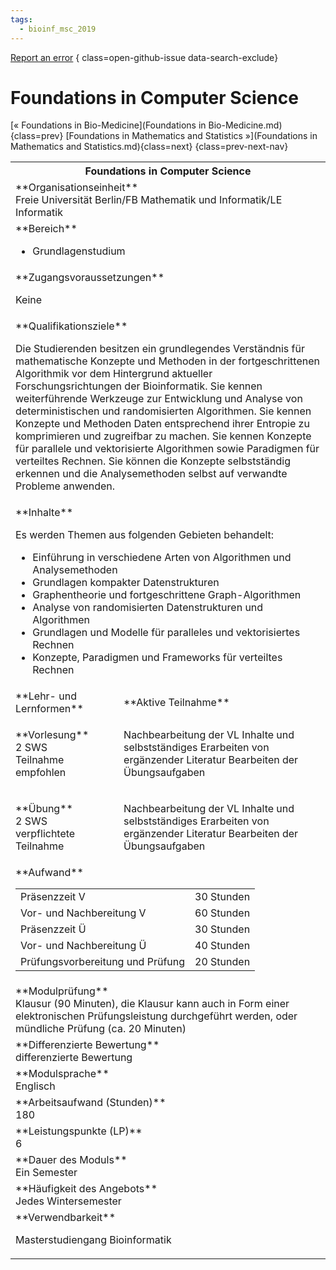 ```yaml
---
tags:
  - bioinf_msc_2019
---
```

[Report an error](https://github.com/SGSSGene/FUB-SUP/issues/new?title=Error%20in%20%22Foundations%20in%20Computer%20Science%22&body=There%20seems%20to%20be%20an%20error%20in%20module%20%22Foundations%20in%20Computer%20Science%22%2E%0A%0A%3CDescribe%20here%20a%20slightly%20more%20detailed%20description%20of%20what%20is%20wrong%3E&labels=bug)
{ class=open-github-issue data-search-exclude}

# Foundations in Computer Science

[« Foundations in Bio-Medicine](Foundations in Bio-Medicine.md){class=prev}
[Foundations in Mathematics and Statistics »](Foundations in Mathematics and Statistics.md){class=next}
{class=prev-next-nav}

<table markdown id="moduledesc">
<tr markdown class="moduledesc_head"><th colspan="2">Foundations in Computer Science </th></tr>
<tr markdown><td colspan="2">**Organisationseinheit**   <br>Freie Universität Berlin/FB Mathematik und Informatik/LE Informatik</td></tr>

<tr markdown><td colspan="2">**Bereich**<br>


- Grundlagenstudium

</td></tr>

<tr markdown><td colspan="2">**Zugangsvoraussetzungen** <br>

Keine


</td></tr>
<tr markdown><td colspan="2">**Qualifikationsziele**    <br>

Die Studierenden besitzen ein grundlegendes Verständnis für mathematische
Konzepte und Methoden in der fortgeschrittenen Algorithmik vor dem
Hintergrund aktueller Forschungsrichtungen der Bioinformatik. Sie kennen
weiterführende Werkzeuge zur Entwicklung und Analyse von deterministischen
und randomisierten Algorithmen. Sie kennen Konzepte und Methoden Daten
entsprechend ihrer Entropie zu komprimieren und zugreifbar zu machen. Sie
kennen Konzepte für parallele und vektorisierte Algorithmen sowie Paradigmen
für verteiltes Rechnen. Sie können die Konzepte selbstständig erkennen und
die Analysemethoden selbst auf verwandte Probleme anwenden.


</td></tr>
<tr markdown><td colspan="2">**Inhalte**                <br>

Es werden Themen aus folgenden Gebieten behandelt:

- Einführung in verschiedene Arten von Algorithmen und Analysemethoden
- Grundlagen kompakter Datenstrukturen
- Graphentheorie und fortgeschrittene Graph-Algorithmen
- Analyse von randomisierten Datenstrukturen und Algorithmen
- Grundlagen und Modelle für paralleles und vektorisiertes Rechnen
- Konzepte, Paradigmen und Frameworks für verteiltes Rechnen


</td></tr>

<tr markdown><td>**Lehr- und Lernformen**</td><td>**Aktive Teilnahme**</td></tr>
<tr markdown><td> **Vorlesung** <br>2 SWS <br> Teilnahme empfohlen</td><td>

Nachbearbeitung der VL Inhalte und selbstständiges Erarbeiten von ergänzender Literatur
Bearbeiten der Übungsaufgaben
</td></tr>
<tr markdown><td> **Übung** <br>2 SWS <br> verpflichtete Teilnahme</td><td>

Nachbearbeitung der VL Inhalte und selbstständiges Erarbeiten von ergänzender Literatur
Bearbeiten der Übungsaufgaben
</td></tr>
<tr markdown><td colspan="2">**Aufwand**                <br>
<table class="aufwand_table">
<tr><td>Präsenzzeit V</td><td>30 Stunden</td></tr>
<tr><td>Vor- und Nachbereitung V</td><td>60 Stunden</td></tr>
<tr><td>Präsenzzeit Ü</td><td>30 Stunden</td></tr>
<tr><td>Vor- und Nachbereitung Ü</td><td>40 Stunden</td></tr>
<tr><td>Prüfungsvorbereitung und Prüfung</td><td>20 Stunden</td></tr>
</table>

</td></tr>
<tr markdown><td colspan="2">**Modulprüfung**             <br>Klausur (90 Minuten), die Klausur kann auch in Form einer elektronischen
Prüfungsleistung durchgeführt werden, oder mündliche Prüfung (ca. 20
Minuten)


</td></tr>
<tr markdown><td colspan="2">**Differenzierte Bewertung** <br>differenzierte Bewertung

</td></tr>
<tr markdown><td colspan="2">**Modulsprache**             <br>Englisch</td></tr>
<tr markdown><td colspan="2">**Arbeitsaufwand (Stunden)** <br>180</td></tr>
<tr markdown><td colspan="2">**Leistungspunkte (LP)**     <br>6</td></tr>
<tr markdown><td colspan="2">**Dauer des Moduls**         <br>Ein Semester</td></tr>
<tr markdown><td colspan="2">**Häufigkeit des Angebots**  <br>Jedes Wintersemester</td></tr>
<tr markdown><td colspan="2">**Verwendbarkeit**           <br>

Masterstudiengang Bioinformatik


</td></tr>


</table>
